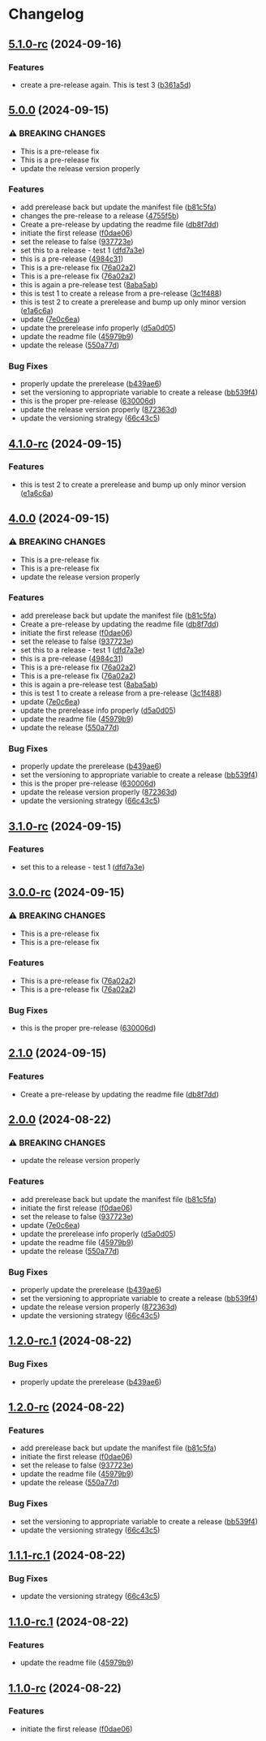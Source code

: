 # Changelog

## [5.1.0-rc](https://github.com/nijanthanvijayakumar/release-playground/compare/v5.0.0...v5.1.0-rc) (2024-09-16)


### Features

* create a pre-release again. This is test 3 ([b361a5d](https://github.com/nijanthanvijayakumar/release-playground/commit/b361a5d778be09f7393438d27bf8611a13843d52))

## [5.0.0](https://github.com/nijanthanvijayakumar/release-playground/compare/v4.1.0...v5.0.0) (2024-09-15)


### ⚠ BREAKING CHANGES

* This is a pre-release fix
* This is a pre-release fix
* update the release version properly

### Features

* add prerelease back but update the manifest file ([b81c5fa](https://github.com/nijanthanvijayakumar/release-playground/commit/b81c5faab7a1663b045c3d748cd7fd9a49cb16a4))
* changes the pre-release to a release ([4755f5b](https://github.com/nijanthanvijayakumar/release-playground/commit/4755f5bbc8c784d701edf678dfe0664a82167c68))
* Create a pre-release by updating the readme file ([db8f7dd](https://github.com/nijanthanvijayakumar/release-playground/commit/db8f7dd28e3f3bc51585b8fd94cbd154dac64558))
* initiate the first release ([f0dae06](https://github.com/nijanthanvijayakumar/release-playground/commit/f0dae0601a70957fba1de50077a879dbbb1cca9d))
* set the release to false ([937723e](https://github.com/nijanthanvijayakumar/release-playground/commit/937723ed9775a6b09b8c4de6e1fcd5e55f898e43))
* set this to a release - test 1 ([dfd7a3e](https://github.com/nijanthanvijayakumar/release-playground/commit/dfd7a3eedfa6f943a14237e07d3ce1adb0bc86d4))
* this is a pre-release ([4984c31](https://github.com/nijanthanvijayakumar/release-playground/commit/4984c315bafbf56f8c3418158db1d4eb777fe335))
* This is a pre-release fix ([76a02a2](https://github.com/nijanthanvijayakumar/release-playground/commit/76a02a2562fd3004499e6327753104196bd3a029))
* This is a pre-release fix ([76a02a2](https://github.com/nijanthanvijayakumar/release-playground/commit/76a02a2562fd3004499e6327753104196bd3a029))
* this is again a pre-release test ([8aba5ab](https://github.com/nijanthanvijayakumar/release-playground/commit/8aba5abea999424384508527dde9c8c950eb9e5c))
* this is test 1 to create a release from a pre-release ([3c1f488](https://github.com/nijanthanvijayakumar/release-playground/commit/3c1f488c9d3fb75da0c19a526d2f5a4428f5f44a))
* this is test 2 to create a prerelease and bump up only minor version ([e1a6c6a](https://github.com/nijanthanvijayakumar/release-playground/commit/e1a6c6a3ccc73ba091e2e6befe3939bfb7246404))
* update ([7e0c6ea](https://github.com/nijanthanvijayakumar/release-playground/commit/7e0c6eac22d675245d4018467d15be39de238f65))
* update the prerelease info properly ([d5a0d05](https://github.com/nijanthanvijayakumar/release-playground/commit/d5a0d059e73434f9a51acbb3034b7322747c55d0))
* update the readme file ([45979b9](https://github.com/nijanthanvijayakumar/release-playground/commit/45979b9f36838fbdf3bdcec617893588c5eb6ad3))
* update the release ([550a77d](https://github.com/nijanthanvijayakumar/release-playground/commit/550a77d6a871fdd97422a8bad89645306e91627c))


### Bug Fixes

* properly update the prerelease ([b439ae6](https://github.com/nijanthanvijayakumar/release-playground/commit/b439ae6a07410c314fd4f3ccf9ff7d8571026b57))
* set the versioning to appropriate variable to create a release ([bb539f4](https://github.com/nijanthanvijayakumar/release-playground/commit/bb539f463598e040209ba990c39bdf3da2605f33))
* this is the proper pre-release ([630006d](https://github.com/nijanthanvijayakumar/release-playground/commit/630006d533066b0979d8b4bf4ec3c9746b3b8f50))
* update the release version properly ([872363d](https://github.com/nijanthanvijayakumar/release-playground/commit/872363d039de3e06189128257144460a2b5b0228))
* update the versioning strategy ([66c43c5](https://github.com/nijanthanvijayakumar/release-playground/commit/66c43c56b811e443be4c378cc11683ccec8c7003))

## [4.1.0-rc](https://github.com/nijanthanvijayakumar/release-playground/compare/v4.0.0...v4.1.0-rc) (2024-09-15)


### Features

* this is test 2 to create a prerelease and bump up only minor version ([e1a6c6a](https://github.com/nijanthanvijayakumar/release-playground/commit/e1a6c6a3ccc73ba091e2e6befe3939bfb7246404))

## [4.0.0](https://github.com/nijanthanvijayakumar/release-playground/compare/v3.1.0...v4.0.0) (2024-09-15)


### ⚠ BREAKING CHANGES

* This is a pre-release fix
* This is a pre-release fix
* update the release version properly

### Features

* add prerelease back but update the manifest file ([b81c5fa](https://github.com/nijanthanvijayakumar/release-playground/commit/b81c5faab7a1663b045c3d748cd7fd9a49cb16a4))
* Create a pre-release by updating the readme file ([db8f7dd](https://github.com/nijanthanvijayakumar/release-playground/commit/db8f7dd28e3f3bc51585b8fd94cbd154dac64558))
* initiate the first release ([f0dae06](https://github.com/nijanthanvijayakumar/release-playground/commit/f0dae0601a70957fba1de50077a879dbbb1cca9d))
* set the release to false ([937723e](https://github.com/nijanthanvijayakumar/release-playground/commit/937723ed9775a6b09b8c4de6e1fcd5e55f898e43))
* set this to a release - test 1 ([dfd7a3e](https://github.com/nijanthanvijayakumar/release-playground/commit/dfd7a3eedfa6f943a14237e07d3ce1adb0bc86d4))
* this is a pre-release ([4984c31](https://github.com/nijanthanvijayakumar/release-playground/commit/4984c315bafbf56f8c3418158db1d4eb777fe335))
* This is a pre-release fix ([76a02a2](https://github.com/nijanthanvijayakumar/release-playground/commit/76a02a2562fd3004499e6327753104196bd3a029))
* This is a pre-release fix ([76a02a2](https://github.com/nijanthanvijayakumar/release-playground/commit/76a02a2562fd3004499e6327753104196bd3a029))
* this is again a pre-release test ([8aba5ab](https://github.com/nijanthanvijayakumar/release-playground/commit/8aba5abea999424384508527dde9c8c950eb9e5c))
* this is test 1 to create a release from a pre-release ([3c1f488](https://github.com/nijanthanvijayakumar/release-playground/commit/3c1f488c9d3fb75da0c19a526d2f5a4428f5f44a))
* update ([7e0c6ea](https://github.com/nijanthanvijayakumar/release-playground/commit/7e0c6eac22d675245d4018467d15be39de238f65))
* update the prerelease info properly ([d5a0d05](https://github.com/nijanthanvijayakumar/release-playground/commit/d5a0d059e73434f9a51acbb3034b7322747c55d0))
* update the readme file ([45979b9](https://github.com/nijanthanvijayakumar/release-playground/commit/45979b9f36838fbdf3bdcec617893588c5eb6ad3))
* update the release ([550a77d](https://github.com/nijanthanvijayakumar/release-playground/commit/550a77d6a871fdd97422a8bad89645306e91627c))


### Bug Fixes

* properly update the prerelease ([b439ae6](https://github.com/nijanthanvijayakumar/release-playground/commit/b439ae6a07410c314fd4f3ccf9ff7d8571026b57))
* set the versioning to appropriate variable to create a release ([bb539f4](https://github.com/nijanthanvijayakumar/release-playground/commit/bb539f463598e040209ba990c39bdf3da2605f33))
* this is the proper pre-release ([630006d](https://github.com/nijanthanvijayakumar/release-playground/commit/630006d533066b0979d8b4bf4ec3c9746b3b8f50))
* update the release version properly ([872363d](https://github.com/nijanthanvijayakumar/release-playground/commit/872363d039de3e06189128257144460a2b5b0228))
* update the versioning strategy ([66c43c5](https://github.com/nijanthanvijayakumar/release-playground/commit/66c43c56b811e443be4c378cc11683ccec8c7003))

## [3.1.0-rc](https://github.com/nijanthanvijayakumar/release-playground/compare/v3.0.0-rc...v3.1.0-rc) (2024-09-15)


### Features

* set this to a release - test 1 ([dfd7a3e](https://github.com/nijanthanvijayakumar/release-playground/commit/dfd7a3eedfa6f943a14237e07d3ce1adb0bc86d4))

## [3.0.0-rc](https://github.com/nijanthanvijayakumar/release-playground/compare/v2.1.0...v3.0.0-rc) (2024-09-15)


### ⚠ BREAKING CHANGES

* This is a pre-release fix
* This is a pre-release fix

### Features

* This is a pre-release fix ([76a02a2](https://github.com/nijanthanvijayakumar/release-playground/commit/76a02a2562fd3004499e6327753104196bd3a029))
* This is a pre-release fix ([76a02a2](https://github.com/nijanthanvijayakumar/release-playground/commit/76a02a2562fd3004499e6327753104196bd3a029))


### Bug Fixes

* this is the proper pre-release ([630006d](https://github.com/nijanthanvijayakumar/release-playground/commit/630006d533066b0979d8b4bf4ec3c9746b3b8f50))

## [2.1.0](https://github.com/nijanthanvijayakumar/release-playground/compare/v2.0.0...v2.1.0) (2024-09-15)


### Features

* Create a pre-release by updating the readme file ([db8f7dd](https://github.com/nijanthanvijayakumar/release-playground/commit/db8f7dd28e3f3bc51585b8fd94cbd154dac64558))

## [2.0.0](https://github.com/nijanthanvijayakumar/release-playground/compare/v1.2.0...v2.0.0) (2024-08-22)


### ⚠ BREAKING CHANGES

* update the release version properly

### Features

* add prerelease back but update the manifest file ([b81c5fa](https://github.com/nijanthanvijayakumar/release-playground/commit/b81c5faab7a1663b045c3d748cd7fd9a49cb16a4))
* initiate the first release ([f0dae06](https://github.com/nijanthanvijayakumar/release-playground/commit/f0dae0601a70957fba1de50077a879dbbb1cca9d))
* set the release to false ([937723e](https://github.com/nijanthanvijayakumar/release-playground/commit/937723ed9775a6b09b8c4de6e1fcd5e55f898e43))
* update ([7e0c6ea](https://github.com/nijanthanvijayakumar/release-playground/commit/7e0c6eac22d675245d4018467d15be39de238f65))
* update the prerelease info properly ([d5a0d05](https://github.com/nijanthanvijayakumar/release-playground/commit/d5a0d059e73434f9a51acbb3034b7322747c55d0))
* update the readme file ([45979b9](https://github.com/nijanthanvijayakumar/release-playground/commit/45979b9f36838fbdf3bdcec617893588c5eb6ad3))
* update the release ([550a77d](https://github.com/nijanthanvijayakumar/release-playground/commit/550a77d6a871fdd97422a8bad89645306e91627c))


### Bug Fixes

* properly update the prerelease ([b439ae6](https://github.com/nijanthanvijayakumar/release-playground/commit/b439ae6a07410c314fd4f3ccf9ff7d8571026b57))
* set the versioning to appropriate variable to create a release ([bb539f4](https://github.com/nijanthanvijayakumar/release-playground/commit/bb539f463598e040209ba990c39bdf3da2605f33))
* update the release version properly ([872363d](https://github.com/nijanthanvijayakumar/release-playground/commit/872363d039de3e06189128257144460a2b5b0228))
* update the versioning strategy ([66c43c5](https://github.com/nijanthanvijayakumar/release-playground/commit/66c43c56b811e443be4c378cc11683ccec8c7003))

## [1.2.0-rc.1](https://github.com/nijanthanvijayakumar/release-playground/compare/v1.2.0-rc...v1.2.0-rc.1) (2024-08-22)


### Bug Fixes

* properly update the prerelease ([b439ae6](https://github.com/nijanthanvijayakumar/release-playground/commit/b439ae6a07410c314fd4f3ccf9ff7d8571026b57))

## [1.2.0-rc](https://github.com/nijanthanvijayakumar/release-playground/compare/v1.1.0...v1.2.0-rc) (2024-08-22)


### Features

* add prerelease back but update the manifest file ([b81c5fa](https://github.com/nijanthanvijayakumar/release-playground/commit/b81c5faab7a1663b045c3d748cd7fd9a49cb16a4))
* initiate the first release ([f0dae06](https://github.com/nijanthanvijayakumar/release-playground/commit/f0dae0601a70957fba1de50077a879dbbb1cca9d))
* set the release to false ([937723e](https://github.com/nijanthanvijayakumar/release-playground/commit/937723ed9775a6b09b8c4de6e1fcd5e55f898e43))
* update the readme file ([45979b9](https://github.com/nijanthanvijayakumar/release-playground/commit/45979b9f36838fbdf3bdcec617893588c5eb6ad3))
* update the release ([550a77d](https://github.com/nijanthanvijayakumar/release-playground/commit/550a77d6a871fdd97422a8bad89645306e91627c))


### Bug Fixes

* set the versioning to appropriate variable to create a release ([bb539f4](https://github.com/nijanthanvijayakumar/release-playground/commit/bb539f463598e040209ba990c39bdf3da2605f33))
* update the versioning strategy ([66c43c5](https://github.com/nijanthanvijayakumar/release-playground/commit/66c43c56b811e443be4c378cc11683ccec8c7003))

## [1.1.1-rc.1](https://github.com/nijanthanvijayakumar/release-playground/compare/v1.1.0-rc.1...v1.1.1-rc.1) (2024-08-22)


### Bug Fixes

* update the versioning strategy ([66c43c5](https://github.com/nijanthanvijayakumar/release-playground/commit/66c43c56b811e443be4c378cc11683ccec8c7003))

## [1.1.0-rc.1](https://github.com/nijanthanvijayakumar/release-playground/compare/v1.1.0-rc...v1.1.0-rc.1) (2024-08-22)


### Features

* update the readme file ([45979b9](https://github.com/nijanthanvijayakumar/release-playground/commit/45979b9f36838fbdf3bdcec617893588c5eb6ad3))

## [1.1.0-rc](https://github.com/nijanthanvijayakumar/release-playground/compare/v1.0.0...v1.1.0-rc) (2024-08-22)


### Features

* initiate the first release ([f0dae06](https://github.com/nijanthanvijayakumar/release-playground/commit/f0dae0601a70957fba1de50077a879dbbb1cca9d))
